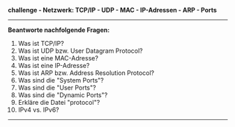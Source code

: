
**challenge - Netzwerk: TCP/IP - UDP - MAC - IP-Adressen - ARP - Ports**

---

**Beantworte nachfolgende Fragen:**

01. Was ist TCP/IP?
02. Was ist UDP bzw. User Datagram Protocol?
03. Was ist eine MAC-Adresse?
04. Was ist eine IP-Adresse?
05. Was ist ARP bzw. Address Resolution Protocol?
06. Was sind die "System Ports"?
07. Was sind die "User Ports"?
08. Was sind die "Dynamic Ports"?
09. Erkläre die Datei "protocol"?
10. IPv4 vs. IPv6?

---
